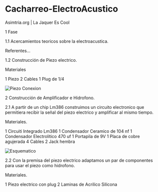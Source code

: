 # Cacharreo-ElectroAcustico

Asimtria.org | La Jaquer Es Cool

1 Fase 

 1.1 Acercamientos teoricos sobre la electroacustica. 
 
 Referentes...
 
 1.2 Construcción de Piezo electrico. 
 
 Materiales 
 
  1 Piezo
  2 Cables 
  1 Plug  de 1/4
  
  ![Piezo Conexion]()
 
2 Construcción de Amplificador e Hidrofono.

2.1 A partir de un chip Lm386 construimos un circuito electronico que permitiera recibir la señal del piezo electrico y amplificar al mismo tiempo. 

Materiales.

1 Circuiti Integrado Lm386 
1 Condensador Ceramico de 104 nf
1 Condensador Electrolitico 470 uf
1 Portapila de 9V 
1 Placa de cobre agujerada
4 Cables
2 Jack hembra

![Esquematico]()


2.2 Con la premisa del piezo electrico adaptamos un par de componentes para usar el piezo como hidrofono.

Materiales.

1 Piezo electrico con plug 
2 Laminas de Acrilico 
Silicona 

